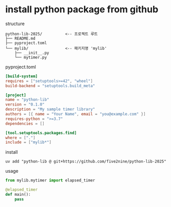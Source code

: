 # install python package from github

structure

```shell
python-lib-2025/          <-- 프로젝트 루트
├── README.md
├── pyproject.toml
└── mylib/                <-- 패키지명 'mylib'
    ├── __init__.py
    └── mytimer.py
```

pyproject.toml

```toml
[build-system]
requires = ["setuptools>=42", "wheel"]
build-backend = "setuptools.build_meta"

[project]
name = "python-lib"
version = "0.1.0"
description = "My sample timer library"
authors = [{ name = "Your Name", email = "you@example.com" }]
requires-python = ">=3.7"
dependencies = []

[tool.setuptools.packages.find]
where = ["."]
include = ["mylib*"]
```

install

```shell
uv add "python-lib @ git+https://github.com/five2nine/python-lib-2025"
```

usage

```python
from mylib.mytimer import elapsed_timer

@elapsed_timer
def main():
    pass

```
